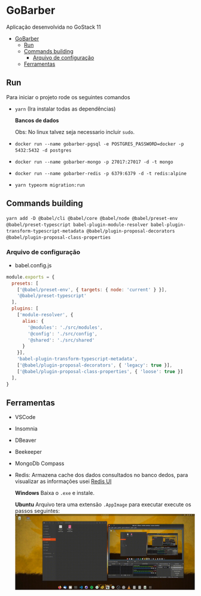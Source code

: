 # GoBarber
Aplicação desenvolvida no GoStack 11

- [GoBarber](#gobarber)
  - [Run](#run)
  - [Commands building](#commands-building)
    - [Arquivo de configuração](#arquivo-de-configuração)
  - [Ferramentas](#ferramentas)


## Run

Para iniciar o projeto rode os seguintes comandos
- `yarn` (Ira instalar todas as dependências)

  **Bancos de dados**

  Obs: No linux talvez seja necessario incluir `sudo`.

- `docker run --name gobarber-pgsql -e POSTGRES_PASSWORD=docker -p 5432:5432 -d postgres`
- `docker run --name gobarber-mongo -p 27017:27017 -d -t mongo`
- `docker run --name gobarber-redis -p 6379:6379 -d -t redis:alpine`


- `yarn typeorm migration:run`


## Commands building

`yarn add -D @babel/cli @babel/core @babel/node @babel/preset-env @babel/preset-typescript babel-plugin-module-resolver babel-plugin-transform-typescript-metadata @babel/plugin-proposal-decorators @babel/plugin-proposal-class-properties`

### Arquivo de configuração
- babel.config.js
```javascript
module.exports = {
  presets: [
    ['@babel/preset-env', { targets: { node: 'current' } }],
    '@babel/preset-typescript'
  ],
  plugins: [
    ['module-resolver', {
      alias: {
        '@modules': './src/modules',
        '@config': './src/config',
        '@shared': './src/shared'
      }
    }],
    'babel-plugin-transform-typescript-metadata',
    ['@babel/plugin-proposal-decorators', { 'legacy': true }],
    ['@babel/plugin-proposal-class-properties', { 'loose': true }]
  ],
}
```
## Ferramentas
- VSCode
- Insomnia
- DBeaver
- Beekeeper
- MongoDb Compass

- Redis: Armazena cache dos dados consultados no banco dedos, para visualizar as informações usei [Redis UI](https://www.electronjs.org/apps/redis-gui-unofficial)

  **Windows**
  Baixa o `.exe` e instale.

  **Ubuntu**
  Arquivo tera uma extensão `.AppImage` para executar execute os passos seguintes:
  ![sparkless](docs/2021-04-28%2013-45-26.gif)

